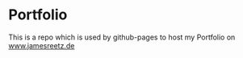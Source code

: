 # Portfolio

This is a repo which is used by github-pages to host my Portfolio on www.jamesreetz.de
